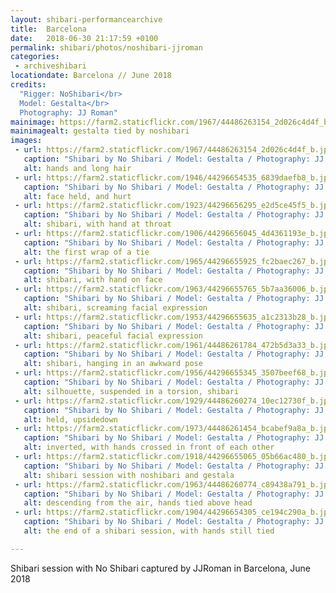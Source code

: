 ```yaml
---
layout: shibari-performancearchive
title:  Barcelona
date:   2018-06-30 21:17:59 +0100
permalink: shibari/photos/noshibari-jjroman
categories:
 - archiveshibari
locationdate: Barcelona // June 2018
credits:
  "Rigger: NoShibari</br>
  Model: Gestalta</br>
  Photography: JJ Roman"
mainimage: https://farm2.staticflickr.com/1967/44486263154_2d026c4d4f_b.jpg
mainimagealt: gestalta tied by noshibari
images:
 - url: https://farm2.staticflickr.com/1967/44486263154_2d026c4d4f_b.jpg
   caption: "Shibari by No Shibari / Model: Gestalta / Photography: JJ Roman"
   alt: hands and long hair
 - url: https://farm2.staticflickr.com/1946/44296654535_6839daefb8_b.jpg
   caption: "Shibari by No Shibari / Model: Gestalta / Photography: JJ Roman"
   alt: face held, and hurt
 - url: https://farm2.staticflickr.com/1923/44296656295_e2d5ce45f5_b.jpg
   caption: "Shibari by No Shibari / Model: Gestalta / Photography: JJ Roman"
   alt: shibari, with hand at throat
 - url: https://farm2.staticflickr.com/1906/44296656045_4d4361193e_b.jpg
   caption: "Shibari by No Shibari / Model: Gestalta / Photography: JJ Roman"
   alt: the first wrap of a tie
 - url: https://farm2.staticflickr.com/1965/44296655925_fc2baec267_b.jpg
   caption: "Shibari by No Shibari / Model: Gestalta / Photography: JJ Roman"
   alt: shibari, with hand on face
 - url: https://farm2.staticflickr.com/1963/44296655765_5b7aa36006_b.jpg
   caption: "Shibari by No Shibari / Model: Gestalta / Photography: JJ Roman"
   alt: shibari, screaming facial expression
 - url: https://farm2.staticflickr.com/1953/44296655635_a1c2313b28_b.jpg
   caption: "Shibari by No Shibari / Model: Gestalta / Photography: JJ Roman"
   alt: shibari, peaceful facial expression
 - url: https://farm2.staticflickr.com/1961/44486261784_472b5d3a33_b.jpg
   caption: "Shibari by No Shibari / Model: Gestalta / Photography: JJ Roman"
   alt: shibari, hanging in an awkward pose
 - url: https://farm2.staticflickr.com/1956/44296655345_3507beef68_b.jpg
   caption: "Shibari by No Shibari / Model: Gestalta / Photography: JJ Roman"
   alt: silhouette, suspended in a torsion, shibari
 - url: https://farm2.staticflickr.com/1929/44486260274_10ec12730f_b.jpg
   caption: "Shibari by No Shibari / Model: Gestalta / Photography: JJ Roman"
   alt: held, upsidedown
 - url: https://farm2.staticflickr.com/1973/44486261454_bcabef9a8a_b.jpg
   caption: "Shibari by No Shibari / Model: Gestalta / Photography: JJ Roman"
   alt: inverted, with hands crossed in front of each other
 - url: https://farm2.staticflickr.com/1918/44296655065_05b66ac480_b.jpg
   caption: "Shibari by No Shibari / Model: Gestalta / Photography: JJ Roman"
   alt: shibari session with noshibari and gestala
 - url: https://farm2.staticflickr.com/1963/44486260774_c89438a791_b.jpg
   caption: "Shibari by No Shibari / Model: Gestalta / Photography: JJ Roman"
   alt: descending from the air, hands tied above head
 - url: https://farm2.staticflickr.com/1904/44296654305_ce194c290a_b.jpg
   caption: "Shibari by No Shibari / Model: Gestalta / Photography: JJ Roman"
   alt: the end of a shibari session, with hands still tied

---
```

Shibari session with No Shibari captured by JJRoman in Barcelona, June 2018
